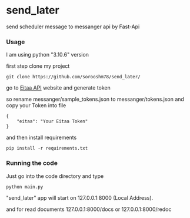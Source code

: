 # send_later
send scheduler message to messanger api by Fast-Api

### Usage
I am using python "3.10.6" version 

first step clone my project
```
git clone https://github.com/sorooshm78/send_later/
```
go to [Eitaa API](https://eitaayar.ir/) website and generate token

so rename messanger/sample_tokens.json to messanger/tokens.json and copy your Token into file 
```
{
    "eitaa": "Your Eitaa Token"
}
```

and then install requirements  
```
pip install -r requirements.txt
```

### Running the code 
Just go into the code directory and type 
```
python main.py
```
"send_later" app will start on 127.0.0.1:8000 (Local Address).

and for read documents 127.0.0.1:8000/docs or 127.0.0.1:8000/redoc 
